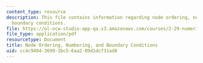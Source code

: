 ```yaml
---
content_type: resource
description: This file contains information regarding node ordering, numbering, and
  boundary conditions.
file: https://ol-ocw-studio-app-qa.s3.amazonaws.com/courses/2-29-numerical-fluid-mechanics-spring-2015/cc4c949436993bc56aa209d1dcf31ad8_MIT2_29S15_Node_Ordering.pdf
file_type: application/pdf
resourcetype: Document
title: Node Ordering, Numbering, and Boundary Conditions
uid: cc4c9494-3699-3bc5-6aa2-09d1dcf31ad8
---
```

